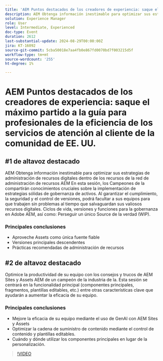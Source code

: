 ```yaml
---
title: 'AEM Puntos destacados de los creadores de experiencia: saque el máximo partido de la experiencia - Guía para profesionales de la eficacia de la experiencia en la práctica'
description: AEM Obtenga información inestimable para optimizar sus estrategias de administración de recursos digitales dentro de los recursos de la red de administración de recursos AEM En esta sesión, los Campeones de la compartirán conocimientos cruciales sobre la implementación de estrategias sólidas de gobernanza de activos. Al garantizar el cumplimiento, la seguridad y el control de versiones, podrá permitir que sus equipos trabajen sin problemas al mismo tiempo que salvaguardan sus valiosos recursos digitales, ciclos de vida, versiones y funciones para la gobernanza en Adobe AEM de la manera más eficiente y eficaz. Para obtener más información, consulte la documentación de la documentación de Adobe Analytics.
solution: Experience Manager
role: User
level: Intermediate, Experienced
doc-type: Event
duration: 2612
last-substantial-update: 2024-08-29T00:00:00Z
jira: KT-16092
source-git-commit: 5cba50018e7aa4fb0e867fd0070bd7f003215d5f
workflow-type: tm+mt
source-wordcount: '255'
ht-degree: 1%

---
```



# AEM Puntos destacados de los creadores de experiencia: saque el máximo partido a la guía para profesionales de la eficiencia de los servicios de atención al cliente de la comunidad de EE. UU.

## #1 de altavoz destacado

AEM Obtenga información inestimable para optimizar sus estrategias de administración de recursos digitales dentro de los recursos de la red de administración de recursos AEM En esta sesión, los Campeones de la compartirán conocimientos cruciales sobre la implementación de estrategias sólidas de gobernanza de activos. Al garantizar el cumplimiento, la seguridad y el control de versiones, podrá facultar a sus equipos para que trabajen sin problemas al tiempo que salvaguardan sus valiosos recursos digitales. Ciclos de vida, versiones y funciones para la gobernanza en Adobe AEM, así como: Perseguir un único Source de la verdad (WIP).

### Principales conclusiones

* Aproveche Assets como única fuente fiable
* Versiones principales descendentes
* Prácticas recomendadas de administración de recursos

## #2 de altavoz destacado

Optimice la productividad de su equipo con los consejos y trucos de AEM Sites y Assets AEM de un campeón de la industria de la. Esta sesión se centrará en la funcionalidad principal (componentes principales, fragmentos, plantillas editables, etc.) entre otras características clave que ayudarán a aumentar la eficacia de su equipo.

### Principales conclusiones

* Mejore la eficacia de su equipo mediante el uso de GenAI con AEM Sites y Assets
* Optimizar la cadena de suministro de contenido mediante el control de contenido y plantillas editables.
* Cuándo y dónde utilizar los componentes principales en lugar de la personalización.

>[!VIDEO](https://video.tv.adobe.com/v/3433165/?learn=on)
